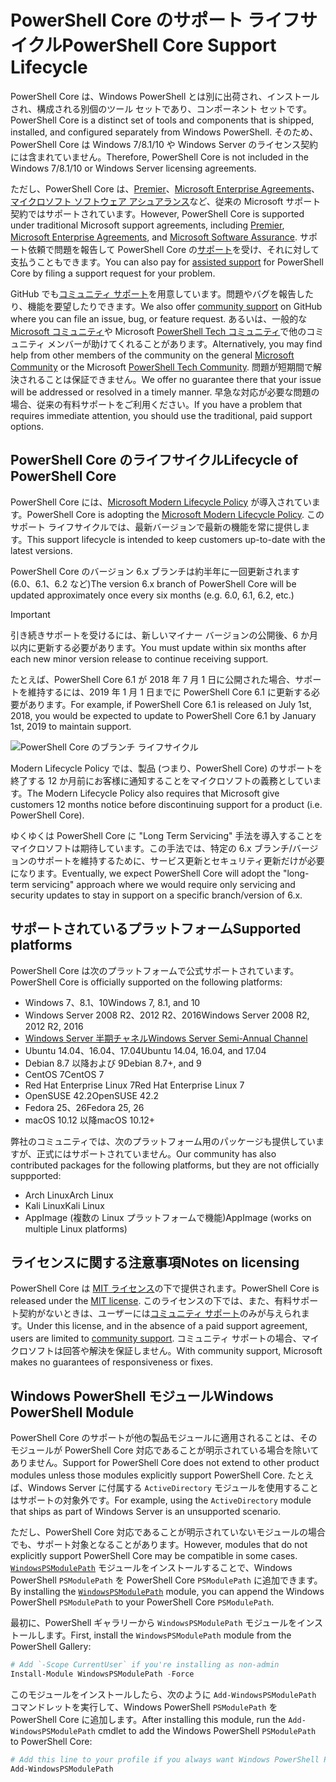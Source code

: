 # <a name="powershell-core-support-lifecycle"></a><span data-ttu-id="2caa2-101">PowerShell Core のサポート ライフサイクル</span><span class="sxs-lookup"><span data-stu-id="2caa2-101">PowerShell Core Support Lifecycle</span></span>

<span data-ttu-id="2caa2-102">PowerShell Core は、Windows PowerShell とは別に出荷され、インストールされ、構成される別個のツール セットであり、コンポーネント セットです。</span><span class="sxs-lookup"><span data-stu-id="2caa2-102">PowerShell Core is a distinct set of tools and components that is shipped, installed, and configured separately from Windows PowerShell.</span></span>
<span data-ttu-id="2caa2-103">そのため、PowerShell Core は Windows 7/8.1/10 や Windows Server のライセンス契約には含まれていません。</span><span class="sxs-lookup"><span data-stu-id="2caa2-103">Therefore, PowerShell Core is not included in the Windows 7/8.1/10 or Windows Server licensing agreements.</span></span>

<span data-ttu-id="2caa2-104">ただし、PowerShell Core は、[Premier][]、[Microsoft Enterprise Agreements][enterprise-agreement]、[マイクロソフト ソフトウェア アシュアランス][assurance]など、従来の Microsoft サポート契約ではサポートされています。</span><span class="sxs-lookup"><span data-stu-id="2caa2-104">However, PowerShell Core is supported under traditional Microsoft support agreements, including [Premier][], [Microsoft Enterprise Agreements][enterprise-agreement], and [Microsoft Software Assurance][assurance].</span></span>
<span data-ttu-id="2caa2-105">サポート依頼で問題を報告して PowerShell Core の[サポート][]を受け、それに対して支払うこともできます。</span><span class="sxs-lookup"><span data-stu-id="2caa2-105">You can also pay for [assisted support][] for PowerShell Core by filing a support request for your problem.</span></span>

<span data-ttu-id="2caa2-106">GitHub でも[コミュニティ サポート][]を用意しています。問題やバグを報告したり、機能を要望したりできます。</span><span class="sxs-lookup"><span data-stu-id="2caa2-106">We also offer [community support][] on GitHub where you can file an issue, bug, or feature request.</span></span>
<span data-ttu-id="2caa2-107">あるいは、一般的な [Microsoft コミュニティ][]や Microsoft [PowerShell Tech コミュニティ][]で他のコミュニティ メンバーが助けてくれることがあります。</span><span class="sxs-lookup"><span data-stu-id="2caa2-107">Alternatively, you may find help from other members of the community on the general [Microsoft Community][] or the Microsoft [PowerShell Tech Community][].</span></span>
<span data-ttu-id="2caa2-108">問題が短期間で解決されることは保証できません。</span><span class="sxs-lookup"><span data-stu-id="2caa2-108">We offer no guarantee there that your issue will be addressed or resolved in a timely manner.</span></span>
<span data-ttu-id="2caa2-109">早急な対応が必要な問題の場合、従来の有料サポートをご利用ください。</span><span class="sxs-lookup"><span data-stu-id="2caa2-109">If you have a problem that requires immediate attention, you should use the traditional, paid support options.</span></span>

## <a name="lifecycle-of-powershell-core"></a><span data-ttu-id="2caa2-110">PowerShell Core のライフサイクル</span><span class="sxs-lookup"><span data-stu-id="2caa2-110">Lifecycle of PowerShell Core</span></span>

<span data-ttu-id="2caa2-111">PowerShell Core には、[Microsoft Modern Lifecycle Policy][modern] が導入されています。</span><span class="sxs-lookup"><span data-stu-id="2caa2-111">PowerShell Core is adopting the [Microsoft Modern Lifecycle Policy][modern].</span></span>
<span data-ttu-id="2caa2-112">このサポート ライフサイクルでは、最新バージョンで最新の機能を常に提供します。</span><span class="sxs-lookup"><span data-stu-id="2caa2-112">This support lifecycle is intended to keep customers up-to-date with the latest versions.</span></span>

<span data-ttu-id="2caa2-113">PowerShell Core のバージョン 6.x ブランチは約半年に一回更新されます (6.0、6.1、6.2 など)</span><span class="sxs-lookup"><span data-stu-id="2caa2-113">The version 6.x branch of PowerShell Core will be updated approximately once every six months (e.g. 6.0, 6.1, 6.2, etc.)</span></span>

> [!IMPORTANT]
> <span data-ttu-id="2caa2-114">引き続きサポートを受けるには、新しいマイナー バージョンの公開後、6 か月以内に更新する必要があります。</span><span class="sxs-lookup"><span data-stu-id="2caa2-114">You must update within six months after each new minor version release to continue receiving support.</span></span>

<span data-ttu-id="2caa2-115">たとえば、PowerShell Core 6.1 が 2018 年 7 月 1 日に公開された場合、サポートを維持するには、2019 年 1 月 1 日までに PowerShell Core 6.1 に更新する必要があります。</span><span class="sxs-lookup"><span data-stu-id="2caa2-115">For example, if PowerShell Core 6.1 is released on July 1st, 2018, you would be expected to update to PowerShell Core 6.1 by January 1st, 2019 to maintain support.</span></span>

![PowerShell Core のブランチ ライフサイクル][lifecycle-chart]

<span data-ttu-id="2caa2-117">Modern Lifecycle Policy では、製品 (つまり、PowerShell Core) のサポートを終了する 12 か月前にお客様に通知することをマイクロソフトの義務としています。</span><span class="sxs-lookup"><span data-stu-id="2caa2-117">The Modern Lifecycle Policy also requires that Microsoft give customers 12 months notice before discontinuing support for a product (i.e. PowerShell Core).</span></span>

<span data-ttu-id="2caa2-118">ゆくゆくは PowerShell Core に "Long Term Servicing" 手法を導入することをマイクロソフトは期待しています。この手法では、特定の 6.x ブランチ/バージョンのサポートを維持するために、サービス更新とセキュリティ更新だけが必要になります。</span><span class="sxs-lookup"><span data-stu-id="2caa2-118">Eventually, we expect PowerShell Core will adopt the "long-term servicing" approach where we would require only servicing and security updates to stay in support on a specific branch/version of 6.x.</span></span>

## <a name="supported-platforms"></a><span data-ttu-id="2caa2-119">サポートされているプラットフォーム</span><span class="sxs-lookup"><span data-stu-id="2caa2-119">Supported platforms</span></span>

<span data-ttu-id="2caa2-120">PowerShell Core は次のプラットフォームで公式サポートされています。</span><span class="sxs-lookup"><span data-stu-id="2caa2-120">PowerShell Core is officially supported on the following platforms:</span></span>

* <span data-ttu-id="2caa2-121">Windows 7、8.1、10</span><span class="sxs-lookup"><span data-stu-id="2caa2-121">Windows 7, 8.1, and 10</span></span>
* <span data-ttu-id="2caa2-122">Windows Server 2008 R2、2012 R2、2016</span><span class="sxs-lookup"><span data-stu-id="2caa2-122">Windows Server 2008 R2, 2012 R2, 2016</span></span>
* <span data-ttu-id="2caa2-123">[Windows Server 半期チャネル][semi-annual]</span><span class="sxs-lookup"><span data-stu-id="2caa2-123">[Windows Server Semi-Annual Channel][semi-annual]</span></span>
* <span data-ttu-id="2caa2-124">Ubuntu 14.04、16.04、17.04</span><span class="sxs-lookup"><span data-stu-id="2caa2-124">Ubuntu 14.04, 16.04, and 17.04</span></span>
* <span data-ttu-id="2caa2-125">Debian 8.7 以降および 9</span><span class="sxs-lookup"><span data-stu-id="2caa2-125">Debian 8.7+, and 9</span></span>
* <span data-ttu-id="2caa2-126">CentOS 7</span><span class="sxs-lookup"><span data-stu-id="2caa2-126">CentOS 7</span></span>
* <span data-ttu-id="2caa2-127">Red Hat Enterprise Linux 7</span><span class="sxs-lookup"><span data-stu-id="2caa2-127">Red Hat Enterprise Linux 7</span></span>
* <span data-ttu-id="2caa2-128">OpenSUSE 42.2</span><span class="sxs-lookup"><span data-stu-id="2caa2-128">OpenSUSE 42.2</span></span>
* <span data-ttu-id="2caa2-129">Fedora 25、26</span><span class="sxs-lookup"><span data-stu-id="2caa2-129">Fedora 25, 26</span></span>
* <span data-ttu-id="2caa2-130">macOS 10.12 以降</span><span class="sxs-lookup"><span data-stu-id="2caa2-130">macOS 10.12+</span></span>

<span data-ttu-id="2caa2-131">弊社のコミュニティでは、次のプラットフォーム用のパッケージも提供していますが、正式にはサポートされていません。</span><span class="sxs-lookup"><span data-stu-id="2caa2-131">Our community has also contributed packages for the following platforms, but they are not officially suppported:</span></span>

* <span data-ttu-id="2caa2-132">Arch Linux</span><span class="sxs-lookup"><span data-stu-id="2caa2-132">Arch Linux</span></span>
* <span data-ttu-id="2caa2-133">Kali Linux</span><span class="sxs-lookup"><span data-stu-id="2caa2-133">Kali Linux</span></span>
* <span data-ttu-id="2caa2-134">AppImage (複数の Linux プラットフォームで機能)</span><span class="sxs-lookup"><span data-stu-id="2caa2-134">AppImage (works on multiple Linux platforms)</span></span>

## <a name="notes-on-licensing"></a><span data-ttu-id="2caa2-135">ライセンスに関する注意事項</span><span class="sxs-lookup"><span data-stu-id="2caa2-135">Notes on licensing</span></span>

<span data-ttu-id="2caa2-136">PowerShell Core は [MIT ライセンス][]の下で提供されます。</span><span class="sxs-lookup"><span data-stu-id="2caa2-136">PowerShell Core is released under the [MIT license][].</span></span>
<span data-ttu-id="2caa2-137">このライセンスの下では、また、有料サポート契約がないときは、ユーザーには[コミュニティ サポート][]のみが与えられます。</span><span class="sxs-lookup"><span data-stu-id="2caa2-137">Under this license, and in the absence of a paid support agreement, users are limited to [community support][].</span></span>
<span data-ttu-id="2caa2-138">コミュニティ サポートの場合、マイクロソフトは回答や解決を保証しません。</span><span class="sxs-lookup"><span data-stu-id="2caa2-138">With community support, Microsoft makes no guarantees of responsiveness or fixes.</span></span>

## <a name="windows-powershell-module"></a><span data-ttu-id="2caa2-139">Windows PowerShell モジュール</span><span class="sxs-lookup"><span data-stu-id="2caa2-139">Windows PowerShell Module</span></span>

<span data-ttu-id="2caa2-140">PowerShell Core のサポートが他の製品モジュールに適用されることは、そのモジュールが PowerShell Core 対応であることが明示されている場合を除いてありません。</span><span class="sxs-lookup"><span data-stu-id="2caa2-140">Support for PowerShell Core does not extend to other product modules unless those modules explicitly support PowerShell Core.</span></span>
<span data-ttu-id="2caa2-141">たとえば、Windows Server に付属する `ActiveDirectory` モジュールを使用することはサポートの対象外です。</span><span class="sxs-lookup"><span data-stu-id="2caa2-141">For example, using the `ActiveDirectory` module that ships as part of Windows Server is an unsupported scenario.</span></span>

<span data-ttu-id="2caa2-142">ただし、PowerShell Core 対応であることが明示されていないモジュールの場合でも、サポート対象となることがあります。</span><span class="sxs-lookup"><span data-stu-id="2caa2-142">However, modules that do not explicitly support PowerShell Core may be compatible in some cases.</span></span>
<span data-ttu-id="2caa2-143">[`WindowsPSModulePath`][] モジュールをインストールすることで、Windows PowerShell `PSModulePath` を PowerShell Core `PSModulePath` に追加できます。</span><span class="sxs-lookup"><span data-stu-id="2caa2-143">By installing the [`WindowsPSModulePath`][] module, you can append the Windows PowerShell `PSModulePath` to your PowerShell Core `PSModulePath`.</span></span>

<span data-ttu-id="2caa2-144">最初に、PowerShell ギャラリーから `WindowsPSModulePath` モジュールをインストールします。</span><span class="sxs-lookup"><span data-stu-id="2caa2-144">First, install the `WindowsPSModulePath` module from the PowerShell Gallery:</span></span>

```powershell
# Add `-Scope CurrentUser` if you're installing as non-admin
Install-Module WindowsPSModulePath -Force
```

<span data-ttu-id="2caa2-145">このモジュールをインストールしたら、次のように `Add-WindowsPSModulePath` コマンドレットを実行して、Windows PowerShell `PSModulePath` を PowerShell Core に追加します。</span><span class="sxs-lookup"><span data-stu-id="2caa2-145">After installing this module, run the `Add-WindowsPSModulePath` cmdlet to add the Windows PowerShell `PSModulePath` to PowerShell Core:</span></span>

```powershell
# Add this line to your profile if you always want Windows PowerShell PSModulePath
Add-WindowsPSModulePath
```

[Premier]: https://www.microsoft.com/en-us/microsoftservices/support.aspx
[enterprise-agreement]: https://www.microsoft.com/en-us/licensing/licensing-programs/enterprise.aspx
[assurance]: https://www.microsoft.com/en-us/licensing/licensing-programs/software-assurance-default.aspx
[コミュニティ サポート]: https://github.com/powershell/powershell/issues
[community support]: https://github.com/powershell/powershell/issues
[Microsoft コミュニティ]: https://answers.microsoft.com/
[Microsoft Community]: https://answers.microsoft.com/
[PowerShell Tech コミュニティ]: https://techcommunity.microsoft.com/t5/PowerShell/ct-p/WindowsPowerShell
[PowerShell Tech Community]: https://techcommunity.microsoft.com/t5/PowerShell/ct-p/WindowsPowerShell
[サポート]: https://support.microsoft.com/assistedsupportproducts
[assisted support]: https://support.microsoft.com/assistedsupportproducts
[modern]: https://support.microsoft.com/help/30881/modern-lifecycle-policy
[lifecycle-chart]: ./images/modern-lifecycle.png
[semi-annual]: https://docs.microsoft.com/windows-server/get-started/semi-annual-channel-overview
[MIT ライセンス]: https://github.com/PowerShell/PowerShell/blob/master/LICENSE.txt
[MIT license]: https://github.com/PowerShell/PowerShell/blob/master/LICENSE.txt
[`WindowsPSModulePath`]: https://www.powershellgallery.com/packages/WindowsPSModulePath/